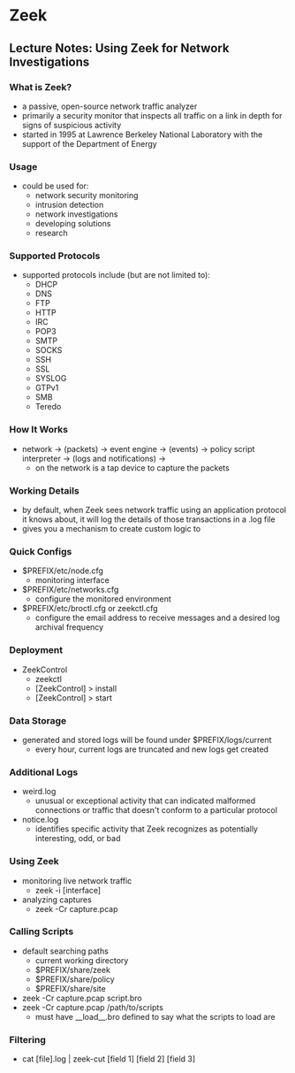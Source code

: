 # Zeek

## Lecture Notes: Using Zeek for Network Investigations

### What is Zeek?

* a passive, open-source network traffic analyzer
* primarily a security monitor that inspects all traffic on a link in depth for signs of suspicious activity
* started in 1995 at Lawrence Berkeley National Laboratory with the support of the Department of Energy

### Usage

* could be used for:
  * network security monitoring
  * intrusion detection
  * network investigations
  * developing solutions
  * research

### Supported Protocols

* supported protocols include (but are not limited to):
  * DHCP
  * DNS
  * FTP
  * HTTP
  * IRC
  * POP3
  * SMTP
  * SOCKS
  * SSH
  * SSL
  * SYSLOG
  * GTPv1
  * SMB
  * Teredo

### How It Works

* network -> (packets) -> event engine -> (events) -> policy script interpreter -> (logs and notifications) ->
  * on the network is a tap device to capture the packets

### Working Details

* by default, when Zeek sees network traffic using an application protocol it knows about, it will log the details of those transactions in a .log file
* gives you a mechanism to create custom logic to&#x20;

### Quick Configs

* $PREFIX/etc/node.cfg
  * monitoring interface
* $PREFIX/etc/networks.cfg
  * configure the monitored environment
* $PREFIX/etc/broctl.cfg or zeekctl.cfg
  * configure the email address to receive messages and a desired log archival frequency

### Deployment

* ZeekControl
  * zeekctl
  * \[ZeekControl] > install
  * \[ZeekControl] > start

### Data Storage

* generated and stored logs will be found under $PREFIX/logs/current
  * every hour, current logs are truncated and new logs get created

### Additional Logs

* weird.log
  * unusual or exceptional activity that can indicated malformed connections or traffic that doesn't conform to a particular protocol
* notice.log
  * identifies specific activity that Zeek recognizes as potentially interesting, odd, or bad

### Using Zeek

* monitoring live network traffic
  * zeek -i \[interface]
* analyzing captures
  * zeek -Cr capture.pcap

### Calling Scripts

* default searching paths
  * current working directory
  * $PREFIX/share/zeek
  * $PREFIX/share/policy
  * $PREFIX/share/site
* zeek -Cr capture.pcap script.bro
* zeek -Cr capture.pcap /path/to/scripts
  * must have \_\_load\_\_.bro defined to say what the scripts to load are

### Filtering

* cat \[file].log | zeek-cut \[field 1] \[field 2] \[field 3]

